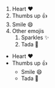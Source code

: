 1. Heart :heart:
2. Thumbs up :+1:
3. Smile :smile:
4. Other emojis
   1. Sparkles :sparkles:
   2. Tada :tada:


* Heart :heart:
* Thumbs up :+1:
  * Smile :smile:
  * Tada :tada:
